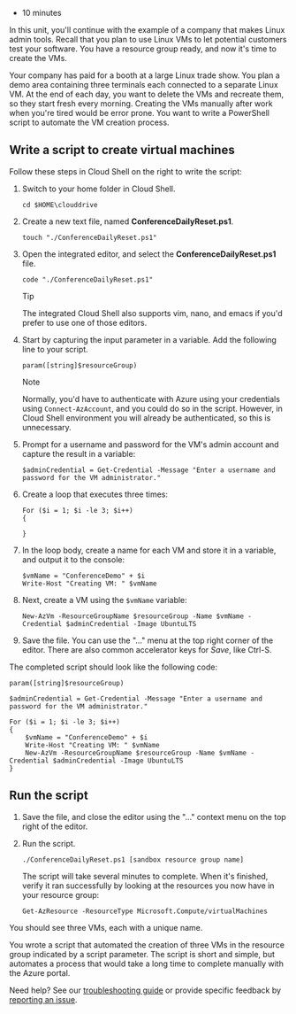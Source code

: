 -   10 minutes

In this unit, you'll continue with the example of a company that makes Linux admin tools. Recall that you plan to use Linux VMs to let potential customers test your software. You have a resource group ready, and now it's time to create the VMs.

Your company has paid for a booth at a large Linux trade show. You plan a demo area containing three terminals each connected to a separate Linux VM. At the end of each day, you want to delete the VMs and recreate them, so they start fresh every morning. Creating the VMs manually after work when you're tired would be error prone. You want to write a PowerShell script to automate the VM creation process.

## Write a script to create virtual machines

Follow these steps in Cloud Shell on the right to write the script:

1.  Switch to your home folder in Cloud Shell.
    
    ```
    cd $HOME\clouddrive
    ```
    
2.  Create a new text file, named **ConferenceDailyReset.ps1**.
    
    ```
    touch "./ConferenceDailyReset.ps1"
    ```
    
3.  Open the integrated editor, and select the **ConferenceDailyReset.ps1** file.
    
    ```
    code "./ConferenceDailyReset.ps1"
    ```
    
    Tip
    
    The integrated Cloud Shell also supports vim, nano, and emacs if you'd prefer to use one of those editors.
    
4.  Start by capturing the input parameter in a variable. Add the following line to your script.
    
    ```
    param([string]$resourceGroup)
    ```
    
    Note
    
    Normally, you'd have to authenticate with Azure using your credentials using `Connect-AzAccount`, and you could do so in the script. However, in Cloud Shell environment you will already be authenticated, so this is unnecessary.
    
5.  Prompt for a username and password for the VM's admin account and capture the result in a variable:
    
    ```
    $adminCredential = Get-Credential -Message "Enter a username and password for the VM administrator."
    ```
    
6.  Create a loop that executes three times:
    
    ```
    For ($i = 1; $i -le 3; $i++) 
    {
    
    }
    ```
    
7.  In the loop body, create a name for each VM and store it in a variable, and output it to the console:
    
    ```
    $vmName = "ConferenceDemo" + $i
    Write-Host "Creating VM: " $vmName
    ```
    
8.  Next, create a VM using the `$vmName` variable:
    
    ```
    New-AzVm -ResourceGroupName $resourceGroup -Name $vmName -Credential $adminCredential -Image UbuntuLTS
    ```
    
9.  Save the file. You can use the "..." menu at the top right corner of the editor. There are also common accelerator keys for _Save_, like Ctrl-S.
    

The completed script should look like the following code:

```
param([string]$resourceGroup)

$adminCredential = Get-Credential -Message "Enter a username and password for the VM administrator."

For ($i = 1; $i -le 3; $i++)
{
    $vmName = "ConferenceDemo" + $i
    Write-Host "Creating VM: " $vmName
    New-AzVm -ResourceGroupName $resourceGroup -Name $vmName -Credential $adminCredential -Image UbuntuLTS
}
```

## Run the script

1.  Save the file, and close the editor using the "..." context menu on the top right of the editor.
    
2.  Run the script.
    
    ```
    ./ConferenceDailyReset.ps1 [sandbox resource group name]
    ```
    
    The script will take several minutes to complete. When it's finished, verify it ran successfully by looking at the resources you now have in your resource group:
    
    ```
    Get-AzResource -ResourceType Microsoft.Compute/virtualMachines
    ```
    

You should see three VMs, each with a unique name.

You wrote a script that automated the creation of three VMs in the resource group indicated by a script parameter. The script is short and simple, but automates a process that would take a long time to complete manually with the Azure portal.

Need help? See our [troubleshooting guide][1] or provide specific feedback by [reporting an issue][2].

[1]: https://docs.microsoft.com/en-us/learn/support/troubleshooting?uid=learn.automate-azure-tasks-with-powershell.8-exercise-create-resource-using-script&documentId=7c56a65b-f5af-563d-bcc8-3890cd58a14d&versionIndependentDocumentId=aeb4ae4f-b4ef-a767-6052-908a24d3b773&contentPath=%2FMicrosoftDocs%2Flearn-pr%2Fblob%2Flive%2Flearn-pr%2Fazure%2Fautomate-azure-tasks-with-powershell%2F8-exercise-create-resource-using-script.yml&url=https%3A%2F%2Fdocs.microsoft.com%2Fen-us%2Flearn%2Fmodules%2Fautomate-azure-tasks-with-powershell%2F8-exercise-create-resource-using-script&author=mirobb
[2]: https://docs.microsoft.com/en-us/learn/support/troubleshooting?uid=learn.automate-azure-tasks-with-powershell.8-exercise-create-resource-using-script&documentId=7c56a65b-f5af-563d-bcc8-3890cd58a14d&versionIndependentDocumentId=aeb4ae4f-b4ef-a767-6052-908a24d3b773&contentPath=%2FMicrosoftDocs%2Flearn-pr%2Fblob%2Flive%2Flearn-pr%2Fazure%2Fautomate-azure-tasks-with-powershell%2F8-exercise-create-resource-using-script.yml&url=https%3A%2F%2Fdocs.microsoft.com%2Fen-us%2Flearn%2Fmodules%2Fautomate-azure-tasks-with-powershell%2F8-exercise-create-resource-using-script&author=mirobb#report-feedback